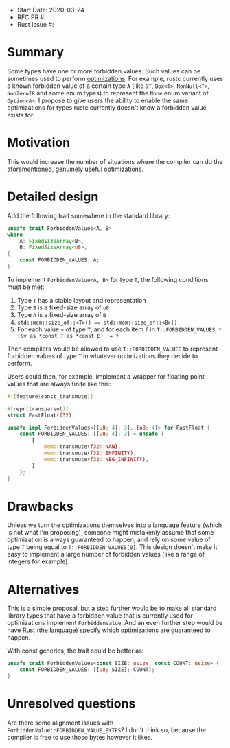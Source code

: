 - Start Date: 2020-03-24
- RFC PR #:
- Rust Issue #:

# Summary

Some types have one or more forbidden values. Such values can be sometimes used to perform [optimizations](https://github.com/rust-lang/rust/pull/45225). For example, rustc currently uses a known forbidden value of a certain type `A` (like `&T`, `Box<T>`, `NonNull<T>`, `NonZeroI8` and some enum types) to represent the `None` enum variant of `Option<A>`. I propose to give users the ability to enable the same optimizations for types rustc currently doesn't know a forbidden value exists for.

# Motivation

This would increase the number of situations where the compiler can do the aforementioned, genuinely useful optimizations.

# Detailed design

Add the following trait somewhere in the standard library:
```rust
unsafe trait ForbiddenValues<A, B>
where
    A: FixedSizeArray<B>,
    B: FixedSizeArray<u8>,
{
    const FORBIDDEN_VALUES: A;
}
```

To implement `ForbiddenValue<A, B>` for type `T`, the following conditions must be met:
1) Type `T` has a stable layout and representation
2) Type `B` is a fixed-size array of `u8`
3) Type `A` is a fixed-size array of `B`
4) `std::mem::size_of::<T>() == std::mem::size_of::<B>()`
5) For each value `v` of type `T`, and for each item `f` in `T::FORBIDDEN_VALUES`, `*(&v as *const T as *const B) != f`

Then compilers would be allowed to use `T::FORBIDDEN_VALUES` to represent forbidden values of type `T` in whatever optimizations they decide to perform.

Users could then, for example, implement a wrapper for floating point values that are always finite like this:
```rust
#![feature(const_transmute)]

#[repr(transparent)]
struct FastFloat(f32);

unsafe impl ForbiddenValues<[[u8; 4]; 3], [u8; 4]> for FastFloat {
    const FORBIDDEN_VALUES: [[u8; 4]; 3] = unsafe {
        [
            mem::transmute(f32::NAN),
            mem::transmute(f32::INFINITY),
            mem::transmute(f32::NEG_INFINITY),
        ]
    };
}
```

# Drawbacks

Unless we turn the optimizations themselves into a language feature (which is not what I'm proposing), someone might mistakenly assume that some optimization is always guaranteed to happen, and rely on some value of type `T` being equal to `T::FORBIDDEN_VALUES[0]`. This design doesn't make it easy to implement a large number of forbidden values (like a range of integers for example).

# Alternatives

This is a simple proposal, but a step further would be to make all standard library types that have a forbidden value that is currently used for optimizations implement `ForbiddenValue`. And an even further step would be have Rust (the language) specify which optimizations are guaranteed to happen.

With const generics, the trait could be better as:
```rust
unsafe trait ForbiddenValues<const SIZE: usize, const COUNT: usize> {
    const FORBIDDEN_VALUES: [[u8; SIZE]; COUNT];
}
```

# Unresolved questions

Are there some alignment issues with `ForbiddenValue::FORBIDDEN_VALUE_BYTES`? I don't think so, because the compiler is free to use those bytes however it likes.
